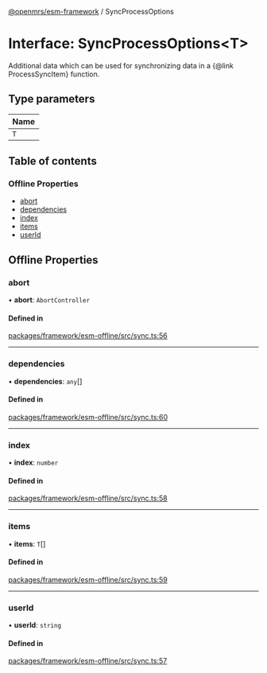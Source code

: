 [@openmrs/esm-framework](../API.md) / SyncProcessOptions

# Interface: SyncProcessOptions<T\>

Additional data which can be used for synchronizing data in a {@link ProcessSyncItem} function.

## Type parameters

| Name |
| :------ |
| `T` |

## Table of contents

### Offline Properties

- [abort](SyncProcessOptions.md#abort)
- [dependencies](SyncProcessOptions.md#dependencies)
- [index](SyncProcessOptions.md#index)
- [items](SyncProcessOptions.md#items)
- [userId](SyncProcessOptions.md#userid)

## Offline Properties

### abort

• **abort**: `AbortController`

#### Defined in

[packages/framework/esm-offline/src/sync.ts:56](https://github.com/openmrs/openmrs-esm-core/blob/master/packages/framework/esm-offline/src/sync.ts#L56)

___

### dependencies

• **dependencies**: `any`[]

#### Defined in

[packages/framework/esm-offline/src/sync.ts:60](https://github.com/openmrs/openmrs-esm-core/blob/master/packages/framework/esm-offline/src/sync.ts#L60)

___

### index

• **index**: `number`

#### Defined in

[packages/framework/esm-offline/src/sync.ts:58](https://github.com/openmrs/openmrs-esm-core/blob/master/packages/framework/esm-offline/src/sync.ts#L58)

___

### items

• **items**: `T`[]

#### Defined in

[packages/framework/esm-offline/src/sync.ts:59](https://github.com/openmrs/openmrs-esm-core/blob/master/packages/framework/esm-offline/src/sync.ts#L59)

___

### userId

• **userId**: `string`

#### Defined in

[packages/framework/esm-offline/src/sync.ts:57](https://github.com/openmrs/openmrs-esm-core/blob/master/packages/framework/esm-offline/src/sync.ts#L57)
